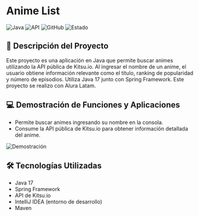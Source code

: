 # Anime List
![Java](https://img.shields.io/badge/Java-17-brightgreen)
![API](https://img.shields.io/badge/API-kitsu%20io-blue)
![GitHub](https://img.shields.io/badge/GitHub-Repository-lightgrey)
![Estado](https://img.shields.io/badge/Estado-Terminado-brightgreen)

## 📖 Descripción del Proyecto
Este proyecto es una aplicación en Java que permite buscar animes utilizando la API pública de Kitsu.io. Al ingresar el nombre de un anime, el usuario obtiene información relevante como el título, ranking de popularidad y número de episodios. Utiliza Java 17 junto con Spring Framework. Este proyecto se realizo con Alura Latam.

## 💻 Demostración de Funciones y Aplicaciones
- Permite buscar animes ingresando su nombre en la consola.
- Consume la API pública de Kitsu.io para obtener información detallada del anime.
  
![Demostración](img/test.gif)

## 🛠 Tecnologías Utilizadas
- Java 17
- Spring Framework
- API de Kitsu.io
- IntelliJ IDEA (entorno de desarrollo)
- Maven
